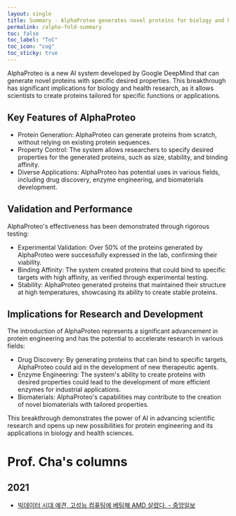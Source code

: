 ```yaml
---
layout: single
title: Summary - AlphaProteo generates novel proteins for biology and health research
permalink: /alpha-fold-summary
toc: false
toc_label: "ToC"
toc_icon: "cog"
toc_sticky: true
---
```


<head>
	<link rel="stylesheet" href="/resource/styles.css">
</head>

AlphaProteo is a new AI system developed by Google DeepMind that can generate novel proteins with specific desired properties. This breakthrough has significant implications for biology and health research, as it allows scientists to create proteins tailored for specific functions or applications.

<h2>
Key Features of AlphaProteo
</h2>

* Protein Generation: AlphaProteo can generate proteins from scratch, without relying on existing protein sequences.
* Property Control: The system allows researchers to specify desired properties for the generated proteins, such as size, stability, and binding affinity.
* Diverse Applications: AlphaProteo has potential uses in various fields, including drug discovery, enzyme engineering, and biomaterials development.

<h2>
Validation and Performance
</h2>

AlphaProteo's effectiveness has been demonstrated through rigorous testing:

* Experimental Validation: Over 50% of the proteins generated by AlphaProteo were successfully expressed in the lab, confirming their viability.
* Binding Affinity: The system created proteins that could bind to specific targets with high affinity, as verified through experimental testing.
* Stability: AlphaProteo generated proteins that maintained their structure at high temperatures, showcasing its ability to create stable proteins.

<h2>
Implications for Research and Development
</h2>

The introduction of AlphaProteo represents a significant advancement in protein engineering and has the potential to accelerate research in various fields:

* Drug Discovery: By generating proteins that can bind to specific targets, AlphaProteo could aid in the development of new therapeutic agents.
* Enzyme Engineering: The system's ability to create proteins with desired properties could lead to the development of more efficient enzymes for industrial applications.
* Biomaterials: AlphaProteo's capabilities may contribute to the creation of novel biomaterials with tailored properties.

This breakthrough demonstrates the power of AI in advancing scientific research and opens up new possibilities for protein engineering and its applications in biology and health sciences.


<h1 id="prof-cha">Prof. Cha's columns</h1>

<h2>2021</h2>

* <a href="https://www.joongang.co.kr/article/24097122"> 빅데이터 시대 예견, 고성능 컴퓨팅에 베팅해 AMD 살렸다. - 중앙일보</a>


